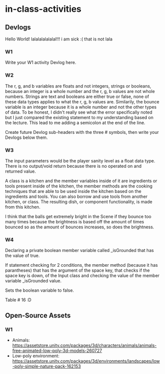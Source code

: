 # in-class-activities

## Devlogs

Hello World! lalalalalalalal!!! i am sick :( that is not lala

### W1

Write your W1 activity Devlog here.

### W2
The r, g, and b variables are floats and not integers, strings or booleans, because an integer is a whole number
and the r, g, b values are not whole numbers. Strings are text and booleans are either true or false, none of these
data types applies to what the r, g, b values are. Similarily, the bounce variable is an integer because it is a whole
number and not the other types of data. To be honest, I didn't really see what the error specifically noted but I just 
compared the existing statement to my understanding based on the lecture. This lead to me adding a semicolon at the end
of the line.

Create future Devlog sub-headers with the three # symbols, then write your Devlogs below them.

### W3

The input parameters would be the player sanity level as a float data type. There is no output/void return because there
is no operated on and returned value.

A class is a kitchen and the member variables inside of it are ingredients or tools present inside of the kitchen, the member methods 
are the cooking techniques that are able to be used inside the kitchen based on the ingredients and tools. You can also borrow and
use tools from another kitchen, or class. The resulting dish, or component functionality, is made from this kitchen. 

I think that the balls get extremely bright in the Scene if they bounce too many times because the brightness is based
off the amount of times bounced so as the amount of bounces increases, so does the brightness.

### W4
 Declaring a private boolean member variable called _isGrounded that has the value of true.

 If statement checking for 2 conditions, the member method (because it has parantheses) that 
 has the argument of the space key, that checks if the space key is down, of the Input class 
 and checking the value of the member variable _isGrounded value.

 Sets the boolean variable to false.

 Table # 16 :D
## Open-Source Assets

### W1

* Animals: https://assetstore.unity.com/packages/3d/characters/animals/animals-free-animated-low-poly-3d-models-260727
* Low-poly environment: https://assetstore.unity.com/packages/3d/environments/landscapes/low-poly-simple-nature-pack-162153
